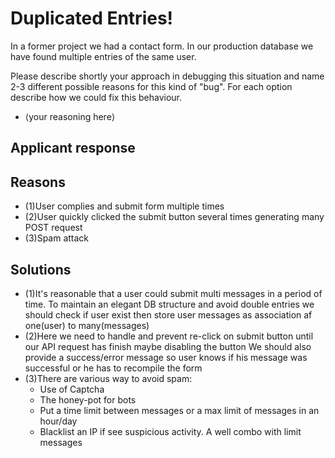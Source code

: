 Duplicated Entries!
===================

In a former project we had a contact form.
In our production database we have found multiple entries of the same user.

Please describe shortly your approach in debugging this situation and name 2-3 different possible reasons for this kind of "bug".
For each option describe how we could fix this behaviour.

* ⟨your reasoning here⟩
## Applicant response 
## Reasons
- (1)User complies and submit form multiple times
- (2)User quickly clicked the submit button several times generating many POST request
- (3)Spam attack

## Solutions

- (1)It's reasonable that a user could submit multi messages in a period of time.
  To maintain an elegant DB structure and avoid double entries we should check if user exist then store user messages as association af one(user) to many(messages)
- (2)Here we need to handle and prevent re-click on submit button until our API request has finish maybe disabling the button
  We should also provide a success/error message so user knows if his message was successful or he has to recompile the form
- (3)There are various way to avoid spam:
  - Use of Captcha
  - The honey-pot for bots
  - Put a time limit between messages or a max limit of messages in an hour/day
  - Blacklist an IP if see suspicious activity. A well combo with limit messages
